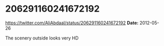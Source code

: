# 206291160241672192
https://twitter.com/AliAbdaal/status/206291160241672192
**Date:** 2012-05-26

The scenery outside looks very HD
